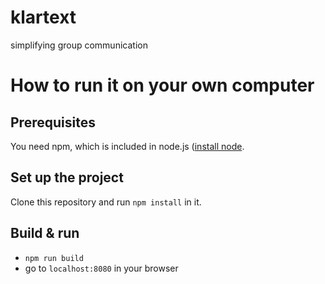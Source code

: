 # klartext
simplifying group communication



# How to run it on your own computer
## Prerequisites
You need npm, which is included in node.js ([install node](https://nodejs.org/en/download/package-manager/).

## Set up the project
Clone this repository and run `npm install` in it.

## Build & run
- `npm run build`
- go to `localhost:8080` in your browser